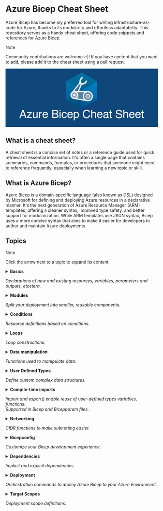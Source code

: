 # Azure Bicep Cheat Sheet

Azure Bicep has become my preferred tool for writing infrastructure-as-code for Azure, thanks to its modularity and effortless adaptability. This repository serves as a handy cheat sheet, offering code snippets and references for Azure Bicep.

> [!NOTE]
> Community contributions are welcome :-)! If you have content that you want to add, please add it to the cheat sheet using a pull request.

<p align="center">
  <img src="images/AzureBicepCheatSheetHeader.png">
</p>

## What is a cheat sheet?

A cheat sheet is a concise set of notes or a reference guide used for quick retrieval of essential information. It's often a single page that contains summaries, commands, formulas, or procedures that someone might need to reference frequently, especially when learning a new topic or skill.

## What is Azure Bicep?

Azure Bicep is a domain-specific language (also known as DSL) designed by Microsoft for defining and deploying Azure resources in a declarative manner. It's the next generation of Azure Resource Manager (ARM) templates, offering a cleaner syntax, improved type safety, and better support for modularization. While ARM templates use JSON syntax, Bicep uses a more concise syntax that aims to make it easier for developers to author and maintain Azure deployments.

## Topics

> [!NOTE]
> Click the arrow next to a topic to expand its content.

<details>
  <summary>
    <span><b>Basics</b></span>
    <p><i>Declarations of new and existing resources, variables, parameters and outputs, etcetera.</i></p>
  </summary>

### Create a resource

```bicep
resource resourceName 'ResourceType@version' = {
  name: 'exampleResourceName'
  properties: {
    // resource properties here
  }
}
```

### Create a child resource

#### Via name

```bicep
resource resVnet 'Microsoft.Network/virtualNetworks@2022-01-01' = {
  name: 'my-vnet'
}

resource resChildSubnet 'Microsoft.Network/virtualNetworks/subnets@2022-01-01' = {
  name: '${resVnet}/my-subnet'
}
```

#### Via parent property

```bicep
resource resVnet 'Microsoft.Network/virtualNetworks@2022-01-01' = {
  name: 'my-vnet'
}

resource resChildSubnet 'Microsoft.Network/virtualNetworks/subnets@2022-01-01' = {
  name: 'my-subnet'
  parent: resVnet
}
```

#### Via parent resource

```bicep
resource resVnet 'Microsoft.Network/virtualNetworks@2022-01-01' = {
  name: 'my-vnet'

  resource resChildSubnet 'subnets' = {
    name: 'my-subnet'
  }
}
```

### Reference to an existing resource

```bicep
resource resKeyVaultRef 'Microsoft.KeyVault/vaults@2019-09-01' = existing {
  name: 'myExistingKeyVaultName'
}
```

### Access a nested resource (::)

```bicep
resource resVnet 'Microsoft.Network/virtualNetworks@2022-01-01' existing = {
  name: 'my-vnet'
  resource resChildSubnet 'subnets' existing = {
    name: 'my-subnet'
  }
}

// access child resource
output outChildSubnetId string = resVnet::resChildSubnet.id
```

### Declare a variable

```bicep
var varEnvironment = 'dev'
```

There is no need to declare a datatype for a variable, because the type is inferred from the value.

### Declare a parameter

```bicep
param parStorageAccountName string
param parLocation string = resourceGroup().location
```

Available datatypes are: `string`, `bool`, `int`, `object`, `array` and `custom (user defined type)`.

### Declare a secure parameter

```bicep
@secure()
param parSecureParameter string
```

### Declare an output

```bicep
resource resPublicIp 'Microsoft.Network/publicIPAddresses@2023-02-01' ={
  name: parPublicIpName
  tags: parTags
  location: parLocation
  zones: parAvailabilityZones
  sku: parPublicIpSku
  properties: parPublicIpProperties
}

output outPublicIpId string = resPublicIp.id
output outMyString string = 'Hello!'
```

Available datatypes are: `string`, `bool`, `int`, `object`, `array` and `custom (user defined type)`.

### String interpolation

```bicep
var varGreeting = 'Hello'
output outResult string = '${varGreeting} World'
```

### Multi-line strings

```bicep
var varMultiLineString = '''
  This is a
  Muli-line string
  variable.
'''
```

</details>

<details>
  <summary>
    <span><b>Modules</b></span>
    <p><i>Split your deployment into smaller, reusable components.</i></p>
  </summary>

### Create a module

```bicep
module modVirtualNetwork './network.bicep' = {
  name: 'networkModule'
  params: {
    parLocation: 'westeurope'
    parVnetName: 'my-vnet-name'
  }
}
```

### Reference to a module using a bicep registry

```bicep
module modBicepRegistryReference 'br/<bicep registry name>:<file path>:<tag>' = {
  name: 'deployment-name'
  params: {}
}
```

</details>

<details>
  <summary>
    <span><b>Conditions</b></span>
    <p><i>Resource definitions based on conditions.</i></p>
  </summary>

### If condition

```bicep
param parDeployResource bool

resource resDnsZone 'Microsoft.Network/dnszones@2018-05-01' = if (parDeployResource) {
  name: 'myZone'
  location: 'global'
}
```

### Ternary if/else condition

```bicep
param parEnvironment string

var varSku = parEnvironment == 'prod' ? 'premium' : 'standard'
```

</details>

<details>
  <summary>
    <span><b>Loops</b></span>
    <p><i>Loop constructions.</i></p>
  </summary>

### foreach using an array

```bicep
param parStorageAccountNames array = [
  'storageaccount1'
  'storageaccount2'
  'storageaccount3'
]

resource resStorageAccounts 'Microsoft.Storage/storageAccounts@2021-04-01' = [for name in parStorageAccountNames: {
  name: name
  location: 'westeurope'
  kind: 'StorageV2'
  sku: {
    name: 'Standard_LRS'
  }
}]
```

### foreach using an array of objects

``` bicep
param parStorageAccountNames array = [
  {
    name: 'storageaccount1'
    kind: 'StorageV2'
    sku: {
      name: 'Standard_LRS'
    }
  }
  {
    name: 'storageaccount2'
    kind: 'StorageV2'
    sku: {
      name: 'Standard_LRS'
    }
  }
]

resource resStorageAccounts 'Microsoft.Storage/storageAccounts@2021-04-01' = [for storageAccount in parStorageAccountNames: {
  name: storageAccount.name
  location: 'westeurope'
  kind: storageAccount.kind
  sku: {
    name: storageAccount.sku
  }
}]
```

</details>

<details>
  <summary>
    <span><b>Data manipulation</b></span>
    <p><i>Functions used to manipulate data.</i></p>
  </summary>

### Example data

```bicep
var varGroceryStore = [
  {
    productName: 'Icecream'
    productPrice: 2
    productCharacteristics: [
      'Vegan'
      'Seasonal'
    ]
  }
  {
    productName: 'Banana'
    productPrice: 4
    productCharacteristics: [
      'Bio'
    ]
  }
]
```

### filter() function

```bicep
  output outProducts array = filter(varGroceryStore, item => item.productPrice >= 4)
```

#### returns

```json
[
  {
    "productName": "Banana",
    "productPrice": 4,
    "productCharacteristics": [
      "Bio"
    ]
  }
]
```

### map() function

```bicep
output outDiscount array = map(range(0, length(varGroceryStore)), item => {
  productNumber: item
  productName: varGroceryStore[item].productName
  discountedPrice: 'The item ${varGroceryStore[item].productName} is on sale. Sale price: ${(varGroceryStore[item].productPrice / 2)}'
})
```

#### returns

```json
[
  {
    "productNumber": 0,
    "productName": "Icecream",
    "discountedPrice": "The item Icecream is on sale. Sale price: 1"
  },
  {
    "productNumber": 1,
    "productName": "Banana",
    "discountedPrice": "The item Banana is on sale. Sale price: 2"
  }
]
```

### sort() function

```bicep
output outUsingSort array = sort(varGroceryStore, (a, b) => a.productPrice <= b.productPrice)
```

#### returns

```json
[
  {
    "productName": "Icecream",
    "productPrice": 2,
    "productCharacteristics": [
      "Vegan"
      "Seasonal"
    ]
  },
  {
    "productName": "Banana",
    "productPrice": 4,
    "productCharacteristics": [
      "Bio"
    ]
  }
]
```

</details>

<details>
  <summary>
    <span><b>User Defined Types</b></span>
    <p><i>Define custom complex data structures.</i></p>
  </summary>

### Primitive types

```bicep
// a string type with two allowed strings ('Standard_LRS' or 'Standard_GRS')
type skuType = 'Standard_LRS' | 'Standard_GRS'

// an integer type with one allowed value (1337)
type integerType = 1337

// an boolean type with one allowed value (true)
type booleanType = true

// Reference the type
param parMyStringType skuType
param parMyIntType integerType
param parMyBoolType booleanType
```

### A custom type that enforced an array with a specific object structure

```bicep
type arrayWithObjectsType = {
  name: string
  age: int
}[]

param parCustomArray arrayWithObjectsType = [
  {
    name: 'John'
    age: 30
  }
]
```

### Optional properties in objects (using ?)

```bicep
type arrayWithObjectsType = {
  name: string
  age: int
  hasChildren: bool?
  hasPets: bool?
}[]

param parCustomArray arrayWithObjectsType = [
  {
    name: 'John'
    age: 30
  }
  {
    name: 'Jane'
    age: 31
    hasPets: true
  }
  {
    name: 'Jack'
    age: 45
    hasChildren: true
    hasPets: true
  }
]
```

</details>

<details>
  <summary>
    <span><b>Compile-time imports</b></span>
    <p><i>Import and export() enable reuse of user-defined types variables, functions.<br>Supported in Bicep and Bicepparam files.</i></p>
  </summary>

### export() decorator (shared.bicep)

```bicep
@export()
var region = 'we'

@export()
type tagsType = {
  Environment: 'Prod' | 'Dev' | 'QA' | 'Stage' | 'Test'
  CostCenter: string
  Owner: string
  BusinessUnit: string
  *: string
}
```

### import statement

```bicep
import { region, tagsType } from 'shared.bicep'

output outRegion string = region
output outTags tagsType = {
  Environment: 'Dev'
  CostCenter: '12345'
  BusinessUnit: 'IT'
  Owner: 'John Lokerse'
}
```

### import statement with alias

```bicep
using 'keyVault.bicep'
import { region as importRegion } from 'shared.bicep'

param parKeyVaultName = 'kv-${importRegion}-${uniqueString(importRegion)}'
```

### import statement using a wildcard

```bicep
import * as shared from 'shared.bicep'

output outRegion string = shared.region
output outTags shared.tagsType = {
  Environment: 'Dev'
  CostCenter: '12345'
  BusinessUnit: 'IT'
  Owner: 'John Lokerse'
}
```

</details>

<details>
  <summary>
    <span><b>Networking</b></span>
    <p><i>CIDR functions to make subnetting easier.</i></p>
  </summary>

### parseCidr() function

```bicep
output outParseCidrInformation object = parseCidr('192.168.1.0/24')
```

#### returns

```json
"outParseCidrInformation": {
  "type": "Object",
  "value": {
    "broadcast": "192.168.1.255",
    "cidr": 24,
    "firstUsable": "192.168.1.1",
    "lastUsable": "192.168.1.254",
    "netmask": "255.255.255.0",
    "network": "192.168.1.0"
  }
}
```

### cidrSubnet() function

```bicep
output outCidrSubnet string = cidrSubnet('192.168.1.0/24', 25, 0)
```

#### returns

```json
"outCidrSubnet": {
  "type": "String",
  "value": "192.168.1.0/25"
}
```

### cidrHost() function

```bicep
output outCidrHost array = [for i in range(0, 10): cidrHost('192.168.1.0/24', i)]
```

#### returns

```json
"outCidrHost": {
  "type": "Array",
  "value": [
    "192.168.1.1",
    "192.168.1.2",
    "192.168.1.3",
    "192.168.1.4",
    "192.168.1.5",
    "192.168.1.6",
    "192.168.1.7",
    "192.168.1.8",
    "192.168.1.9",
    "192.168.1.10"
  ]
}
```
</details>

<details>
  <summary>
    <span><b>Bicepconfig</b></span>
    <p><i>Customize your Bicep development experience.</i></p>
  </summary>

### Azure Container Registry configuration

```json
{
  "moduleAliases": {
    "br": {
      "<bicep registry name>": {
        "registry": "<url to registry>",
        "modulePath": "<module path of the alias>"
      }
    }
  }
}
```

</details>

<details>
  <summary>
    <span><b>Dependencies</b></span>
    <p><i>Implicit and explicit dependencies.</i></p>
  </summary>

### Implicit dependency using symbolic name

```bicep
resource resNetworkSecurityGroup 'Microsoft.Network/networkSecurityGroups@2019-11-01' = {
  name: 'my-networkSecurityGroup'
  location: resourceGroup().location
}

resource nsgRule 'Microsoft.Network/networkSecurityGroups/securityRules@2019-11-01' = {
  name: '${resNetworkSecurityGroup}/AllowAllRule'
  properties: {
    // resource properties here
  }
}
```

### Explicit dependency using dependsOn

```bicep
resource resDnsZone 'Microsoft.Network/dnsZones@2018-05-01' = {
  name: 'contoso.com'
  location: 'global'
}

module modVirtualNetwork './network.bicep' = {
  name: 'networkModule'
  params: {
    parLocation: 'westeurope'
    parVnetName: 'my-vnet-name'
  }
  dependsOn: [
    resDnsZone
  ]
}
```

</details>

<details>
  <summary>
    <span><b>Deployment</b></span>
    <p><i>Orchestration commands to deploy Azure Bicep to your Azure Environment.</i></p>
  </summary>

### Azure CLI

| Scope           | Command                                                                                                                             |
| --------------- | ----------------------------------------------------------------------------------------------------------------------------------- |
| resourceGroup   | `az deployment group create --resource-group ResourceGroupName --template-file template.bicep --parameters parameters.bicepparam`   |
| subscription    | `az deployment sub create --location location --template-file template.bicep --parameters parameters.bicepparam`                    |
| managementGroup | `az deployment mg create --management-group-id ManagementGroupId --template-file template.bicep --parameters parameters.bicepparam` |
| tenant          | `az deployment tenant create --location location --template-file template.bicep --parameters parameters.bicepparam`                 |

### Azure PowerShell

| Scope           | Command                                                                                                                                                                     |
| --------------- | --------------------------------------------------------------------------------------------------------------------------------------------------------------------------- |
| resourceGroup   | `New-AzResourceGroupDeployment -ResourceGroupName "ResourceGroupName" -TemplateFile "template.bicep" -TemplateParameterFile "parameters.bicepparam`                         |
| subscription    | `New-AzDeployment -Location "Location" -TemplateFile "template.bicep" -TemplateParameterFile "parameters.bicepparam"`                                                       |
| managementGroup | `New-AzManagementGroupDeployment -ManagementGroupId "ManagementGroupId" -Location "location" -TemplateFile "template.bicep" -TemplateParameterFile "parameters.bicepparam"` |
| tenant          | `New-AzTenantDeployment -Location "Location" -TemplateFile "template.bicep" -TemplateParameterFile "parameters.bicepparam"`                                                 |

</details>

<details>
  <summary>
    <span><b>Target Scopes</b></span>
    <p><i>Deployment scope definitions.</i></p>
  </summary>

### Target scopes

The `targetScope` directive in Azure Bicep determines the level at which the Bicep template will be deployed within Azure. The default is `targetScope = 'resourceGroup'`.

Azure Bicep supports multiple levels of `targetScope`:

| Scope           | Description                                                                                                              |
| --------------- | ------------------------------------------------------------------------------------------------------------------------ |
| resourceGroup   | The Bicep file is intended to be deployed at the Resource Group level.                                                   |
| subscription    | The Bicep file targets a Subscription, allowing you to manage resources or configurations across an entire subscription. |
| managementGroup | For managing resources or configurations across multiple subscriptions under a specific Management Group.                |
| tenant          | The highest scope, targeting the entire Azure tenant. This is useful for certain global resources or policies.           |

```bicep
targetScope = 'resourceGroup'

resource resKeyVault 'Microsoft.KeyVault/vaults@2019-09-01' = {
  // key vault properties here
}
```

Use the scope property on modules to deploy on a different scope than the target scope:

```bicep
// Uses the targetScope
module modStorageModule1 'storage.bicep' = {
  name: 'storageModule1'
}

// Uses the scope of the module
module modStorageModule2 'storage.bicep' = {
  name: 'storageModule2'
  scope: resourceGroup('other-subscription-id', 'other-resource-group-name')
  // module properties here
}
```

</details>
